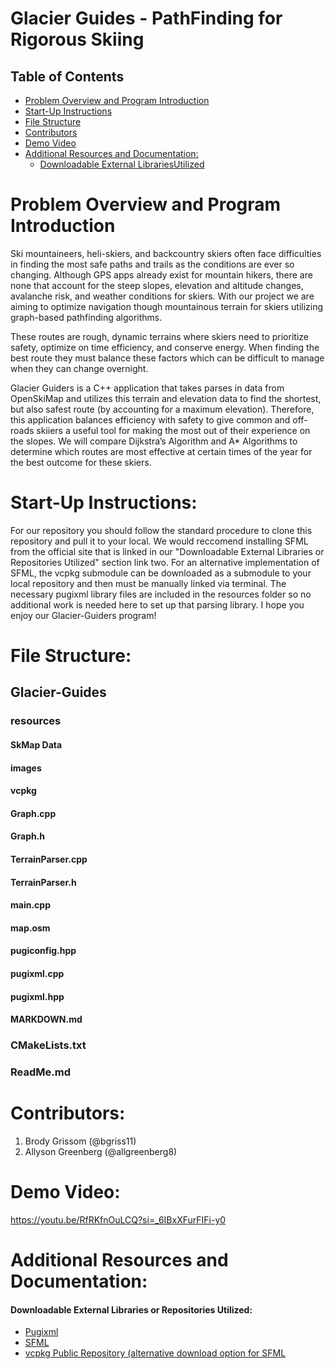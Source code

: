 <H1> Glacier Guides - PathFinding for Rigorous Skiing </h1>

<h2> Table of Contents </h2>

- [Problem Overview and Program Introduction](#problem-overview-and-program-introduction)
- [Start-Up Instructions](#start-up-instructions)
- [File Structure](#file-structure)
- [Contributors](#contributors)
- [Demo Video](#demo-video)
- [Additional Resources and Documentation:](#additional-resources-and-documentation)
  - [Downloadable External LibrariesUtilized](#downloadable-external-libraries-utilized)

# Problem Overview and Program Introduction

Ski mountaineers, heli-skiers, and backcountry skiers often face difficulties in finding the most safe paths and trails as the conditions are ever so changing. Although GPS apps already exist for mountain hikers, there are none that account for the steep slopes, elevation and altitude changes, avalanche risk, and weather conditions for skiers. With our project we are aiming to optimize navigation though mountainous terrain for skiers utilizing graph-based pathfinding algorithms.

These routes are rough, dynamic terrains where skiers need to prioritize safety, optimize on time efficiency, and conserve energy. When finding the best route they must balance these factors which can be difficult to manage when they can change overnight.
 
Glacier Guiders is a C++ application that takes parses in data from OpenSkiMap and utilizes this terrain and elevation data to find the shortest, but also safest route (by accounting for a maximum elevation).
Therefore, this application balances efficiency with safety to give common and off-roads skiiers a useful tool for making the most out of their experience on the slopes.  We will compare Dijkstra’s Algorithm and A* Algorithms to determine which routes are most effective at certain times of the year for the best outcome for these skiers.

# Start-Up Instructions:

For our repository you should follow the standard procedure to clone this repository and pull it to your local.  We would reccomend installing SFML from the official site that is linked in our "Downloadable External Libraries or Repositories Utilized" section link two.  For an alternative implementation of SFML, the vcpkg submodule can be downloaded as a submodule to your local repository and then must be manually linked via terminal.  The necessary pugixml library files are included in the resources folder so no additional work is needed here to set up that parsing library.  I hope you enjoy our Glacier-Guiders program!

# File Structure:

## Glacier-Guides
### resources
#### SkMap Data
#### images
#### vcpkg
#### Graph.cpp
#### Graph.h
#### TerrainParser.cpp
#### TerrainParser.h
#### main.cpp
#### map.osm
#### pugiconfig.hpp
#### pugixml.cpp
#### pugixml.hpp
#### MARKDOWN.md
### CMakeLists.txt
### ReadMe.md

# Contributors:

1. Brody Grissom (@bgriss11)
2. Allyson Greenberg (@allgreenberg8)

# Demo Video:

https://youtu.be/RfRKfnOuLCQ?si=_6IBxXFurFIFi-y0

# Additional Resources and Documentation:

#### Downloadable External Libraries or Repositories Utilized:

- [Pugixml](https://pugixml.org/)
- [SFML](https://www.sfml-dev.org/tutorials/1.6/start-vc.php)
- [vcpkg Public Repository (alternative download option for SFML](https://github.com/microsoft/vcpkg)
